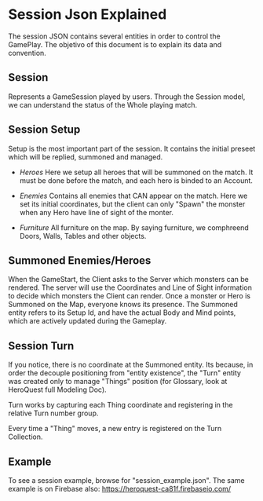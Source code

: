 # Session Json Explained

The session JSON contains several entities in order to control the GamePlay.
The objetivo of this document is to explain its data and convention.

## Session
  Represents a GameSession played by users.
  Through the Session model, we can understand the status of the Whole playing match.

## Session Setup
  Setup is the most important part of the session. It contains the initial preseet which will be replied, summoned and managed.

  - *Heroes*
    Here we setup all heroes that will be summoned on the match.
    It must be done before the match, and each hero is binded to an Account.

  - *Enemies*
    Contains all enemies that CAN appear on the match.
    Here we set its initial coordinates, but the client can only "Spawn"
    the monster when any Hero have line of sight of the monter.

  - *Furniture*
    All furniture on the map. By saying furniture, we comphreend Doors,
    Walls, Tables and other objects.

## Summoned Enemies/Heroes

  When the GameStart, the Client asks to the Server which monsters can be rendered.
  The server will use the Coordinates and Line of Sight information to decide
  which monsters the Client can render.
  Once a monster or Hero is Summoned on the Map, everyone knows its presence.
  The Summoned entity refers to its Setup Id, and have the actual Body and Mind points, which are actively updated during the Gameplay.

## Session Turn

  If you notice, there is no coordinate at the Summoned entity. Its because, in order the decouple positioning from "entity existence", the "Turn" entity was
  created only to manage "Things" position (for Glossary, look at HeroQuest full Modeling Doc).

  Turn works by capturing each Thing coordinate and registering in the relative Turn number group.

  Every time a "Thing" moves, a new entry is registered on the Turn Collection.

## Example

  To see a session example, browse for "session_example.json".
  The same example is on Firebase also: https://heroquest-ca81f.firebaseio.com/
